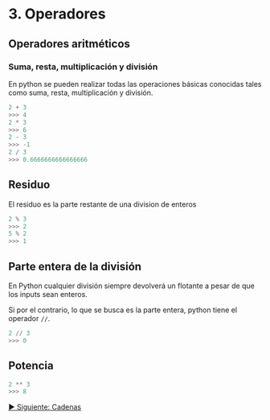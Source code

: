# 3. Operadores

## Operadores aritméticos
### Suma, resta, multiplicación y división
En python se pueden realizar todas las operaciones básicas conocidas tales como suma, resta, multiplicación y división.

```python
2 + 3
>>> 4
2 * 3
>>> 6
2 - 3
>>> -1
2 / 3
>>> 0.6666666666666666
```

## Residuo

El residuo es la parte restante de una division de enteros

```python
2 % 3
>>> 2
5 % 2
>>> 1
```

## Parte entera de la división

En Python cualquier división siempre devolverá un flotante a pesar de que los inputs sean enteros.

Si por el contrario, lo que se busca es la parte entera, python tiene el operador `//`.

```python
2 // 3
>>> 0
```

## Potencia

```python
2 ** 3
>>> 8
```

[:arrow_forward: Siguiente: Cadenas](strings.md)
